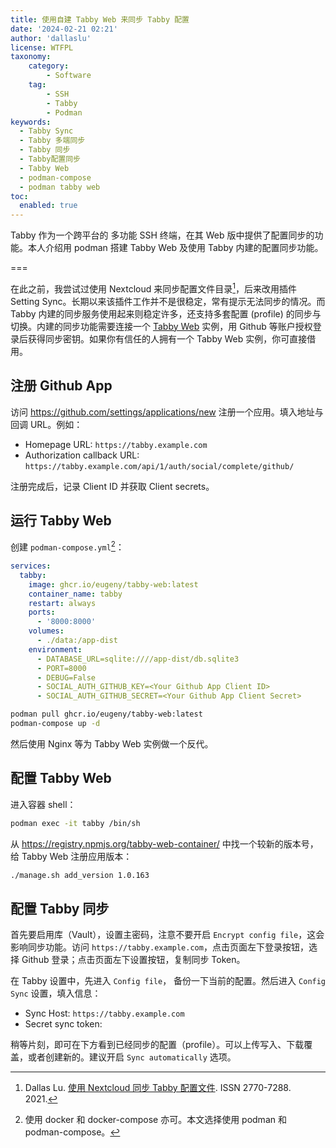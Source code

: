 ```yaml
---
title: 使用自建 Tabby Web 来同步 Tabby 配置
date: '2024-02-21 02:21'
author: 'dallaslu'
license: WTFPL
taxonomy:
    category:
        - Software
    tag:
        - SSH
        - Tabby
        - Podman
keywords:
  - Tabby Sync
  - Tabby 多端同步
  - Tabby 同步
  - Tabby配置同步
  - Tabby Web
  - podman-compose
  - podman tabby web
toc:
  enabled: true
---
```


Tabby 作为一个跨平台的 多功能 SSH 终端，在其 Web 版中提供了配置同步的功能。本人介绍用 podman 搭建 Tabby Web 及使用 Tabby 内建的配置同步功能。

===

在此之前，我尝试过使用 Nextcloud 来同步配置文件目录[^sync-with-nextcloud]，后来改用插件 Setting Sync。长期以来该插件工作并不是很稳定，常有提示无法同步的情况。而 Tabby 内建的同步服务使用起来则稳定许多，还支持多套配置 (profile) 的同步与切换。内建的同步功能需要连接一个 [Tabby Web](https://github.com/Eugeny/tabby-web) 实例，用 Github 等账户授权登录后获得同步密钥。如果你有信任的人拥有一个 Tabby Web 实例，你可直接借用。

## 注册 Github App

访问 <https://github.com/settings/applications/new> 注册一个应用。填入地址与回调 URL。例如：

* Homepage URL: `https://tabby.example.com`
* Authorization callback URL: `https://tabby.example.com/api/1/auth/social/complete/github/`

注册完成后，记录 Client ID 并获取 Client secrets。

## 运行 Tabby Web

创建 `podman-compose.yml`[^note:docker]：

```yaml
services:
  tabby:
    image: ghcr.io/eugeny/tabby-web:latest
    container_name: tabby
    restart: always
    ports:
      - '8000:8000'
    volumes:
      - ./data:/app-dist
    environment:
      - DATABASE_URL=sqlite:////app-dist/db.sqlite3 
      - PORT=8000
      - DEBUG=False
      - SOCIAL_AUTH_GITHUB_KEY=<Your Github App Client ID>
      - SOCIAL_AUTH_GITHUB_SECRET=<Your Github App Client Secret>
```

```bash
podman pull ghcr.io/eugeny/tabby-web:latest
podman-compose up -d
```

然后使用 Nginx 等为 Tabby Web 实例做一个反代。

## 配置 Tabby Web

进入容器 shell：

```bash
podman exec -it tabby /bin/sh
```

从 <https://registry.npmjs.org/tabby-web-container/> 中找一个较新的版本号，给 Tabby Web 注册应用版本：

```bash
./manage.sh add_version 1.0.163
```

## 配置 Tabby 同步

首先要启用库（Vault），设置主密码，注意不要开启 `Encrypt config file`，这会影响同步功能。访问 `https://tabby.example.com`，点击页面左下登录按钮，选择 Github 登录；点击页面左下设置按钮，复制同步 Token。

在 Tabby 设置中，先进入 `Config file`， 备份一下当前的配置。然后进入 `Config Sync` 设置，填入信息：

* Sync Host: `https://tabby.example.com`
* Secret sync token: <Your Tabby Sync Token>

稍等片刻，即可在下方看到已经同步的配置（profile）。可以上传写入、下载覆盖，或者创建新的。建议开启 `Sync automatically` 选项。

[^note:docker]: 使用 docker 和 docker-compose 亦可。本文选择使用 podman 和 podman-compose。
[^sync-with-nextcloud]: Dallas Lu. [使用 Nextcloud 同步 Tabby 配置文件](/sync-tabby-config-with-nextcloud/). ISSN 2770-7288. 2021.